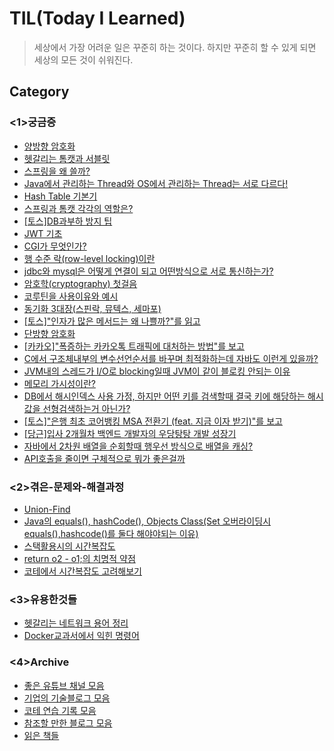 # TIL(Today I Learned)
> 세상에서 가장 어려운 일은 꾸준히 하는 것이다. 하지만 꾸준히 할 수 있게 되면 세상의 모든 것이 쉬워진다.

## Category
### <1>궁금증
- [양방향 암호화](./<1>궁금증/양방향암호화.md)
- [헷갈리는 톰캣과 서블릿](./<1>궁금증/헷갈리는-톰캣-서블릿.md)
- [스프링을 왜 쓸까?](./<1>궁금증/스프링을-왜쓰나.md)
- [Java에서 관리하는 Thread와 OS에서 관리하는 Thread는 서로 다르다!](./<1>궁금증/Java에서-관리하는-Thread와-OS에서-관리하는-Thread.md)
- [Hash Table 기본기](./<1>궁금증/hash-table.md)
- [스프링과 톰캣 각각의 역할은?](./<1>궁금증/스프링-톰캣-역할분담.md)
- [[토스]DB과부하 방지 팁 ](./<1>궁금증/토스-db과부하방지팁.md)
- [JWT 기초](./<1>궁금증/JWT.md)
- [CGI가 무엇인가?](./<1>궁금증/CGI란.md)
- [행 수준 락(row-level locking)이란](./<1>궁금증/행-수준-락.md)
- [jdbc와 mysql은 어떻게 연결이 되고 어떤방식으로 서로 통신하는가?](./<1>궁금증/jdbc-mysql-연결-통신방식.md)
- [암호학(cryptography) 첫걸음](./<1>궁금증/암호학-시작.md)
- [코루틴을 사용이유와 예시](./<1>궁금증/코루틴-사용예-왜쓰나?.md)
- [동기화 3대장(스핀락, 뮤텍스, 세마포)](./<1>궁금증/동기화-3대장.md)
- [[토스]"인자가 많은 메서드는 왜 나쁠까?"를 읽고](./<1>궁금증/토스-많은인자.md)
- [단방향 암호화](./<1>궁금증/단방향암호화.md)
- [[카카오]"폭증하는 카카오톡 트래픽에 대처하는 방법"를 보고](./<1>궁금증/카카오-카톡트래픽대처.md)
- [C에서 구조체내부의 변수선언순서를 바꾸며 최적화하는데 자바도 이런게 있을까?](./<1>궁금증/자바-변수선언순서-최적화영향.md)
- [JVM내의 스레드가 I/O로 blocking일때 JVM이 같이 블로킹 안되는 이유](./<1>궁금증/jvm의-스레드가-블로킹상태면-jvm프로세스는-어떻게되지.md)
- [메모리 가시성이란?](./<1>궁금증/메모리-가시성.md)
- [DB에서 해시인덱스 사용 가정, 하지만 어떤 키를 검색할때 결국 키에 해당하는 해시값을 선형검색하는거 아닌가?](./<1>궁금증/DB-해시인덱스-결국선형검색.md)
- [[토스]"은행 최초 코어뱅킹 MSA 전환기 (feat. 지금 이자 받기)"를 보고](./<1>궁금증/토스-msa전환기.md)
- [[당근]입사 2개월차 백엔드 개발자의 우당탕탕 개발 성장기](./<1>궁금증/당근-인턴개발자.md)
- [자바에서 2차원 배열을 순회할때 행우선 방식으로 배열을 캐싱?](./<1>궁금증/자바-2차원순환시-어떻게-캐싱.md)
- [API호출을 줄이면  구체적으로 뭐가 좋은걸까](./<1>궁금증/api-호출-줄이면좋은점.md)

### <2>겪은-문제와-해결과정
- [Union-Find](./<2>겪은-문제와-해결과정/Union-Find.md)
- [Java의 equals(), hashCode(), Objects Class(Set 오버라이딩시 equals(),hashcode()를 둘다 해야야되는 이유)](./<2>겪은-문제와-해결과정/equals-hashcode.md)
- [스택활용시의 시간복잡도](./<2>겪은-문제와-해결과정/스택활용시-시간복잡도.md)
- [return o2 - o1;의 치명적 약점](./<2>겪은-문제와-해결과정/comparatorVSo1o2.md)
- [코테에서 시간복잡도 고려해보기](./<2>겪은-문제와-해결과정/시간복잡도.md)

### <3>유용한것들
- [헷갈리는 네트워크 용어 정리](./<3>유용한것들/네트워크-용어정리.md)
- [Docker교과서에서 익힌 명령어](./<3>유용한것들/Docker교과서에서-익힌-명령어.md)

### <4>Archive
- [좋은 유튜브 채널 모음](./<4>Archive/좋은-유튜브-채널-모음.md)
- [기업의 기술블로그 모음](./<4>Archive/기업-기술블로그-모음.md)
- [코테 연습 기록 모음](./<4>Archive/코테-연습-기록.md)
- [참조할 만한 블로그 모음](./<4>Archive/참조할-만한-블로그-모음.md)
- [읽은 책들](./<4>Archive/읽은-책들.md)

